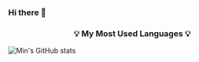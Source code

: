 ### Hi there 👋

<h3 align="center">💡 My Most Used Languages 💡</h3>

![Min's GitHub stats](https://github-readme-stats.vercel.app/api?username=miin-nii&theme=dark&show_icons=true)
